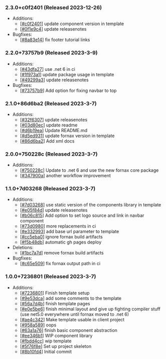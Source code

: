 ### 2.3.0+c0f2401 (Released 2023-12-26)
* Additions:
    * [[#c0f2401](https://github.com/fslaborg/FsLab.Fornax/commit/c0f24010ea0123f953ef36e53c9bce7196e12b19)] update component version in template
    * [[#0f1e9c4](https://github.com/fslaborg/FsLab.Fornax/commit/0f1e9c450bf30afe2d05668e5e3f044be0111b27)] update releasenotes
* Bugfixes:
    * [[#8a83e14](https://github.com/fslaborg/FsLab.Fornax/commit/8a83e14aef4f8ccff875bb63bd7bc49759974887)] fix footer tutorial links

### 2.2.0+73757b9 (Released 2023-3-9)
* Additions:
    * [[#43dfa27](https://github.com/fslaborg/FsLab.Fornax/commit/43dfa27642eef46f0453e908387c7b8859443c1a)] use .net 6 in ci
    * [[#1f973a1](https://github.com/fslaborg/FsLab.Fornax/commit/1f973a17e6528bb66ef245acc6046e1302326f0b)] update package usage in template
    * [[#49299a3](https://github.com/fslaborg/FsLab.Fornax/commit/49299a3b763b46e06c071782cd38a9e79d287df1)] update releasenotes
* Bugfixes:
    * [[#73757b9](https://github.com/fslaborg/FsLab.Fornax/commit/73757b910834de5d93f9b5e48fda76c58827a2ae)] Add option for fixing navbar to top

### 2.1.0+86d6ba2 (Released 2023-3-7)
* Additions:
    * [[#32f6307](https://github.com/fslaborg/FsLab.Fornax/commit/32f63074cf4f40d99b0f217ba640556b247d0895)] update releasenotes
    * [[#03d80ec](https://github.com/fslaborg/FsLab.Fornax/commit/03d80ec3952da9e8116fd27eea45515cb336ec6c)] update readme
    * [[#d6b19ea](https://github.com/fslaborg/FsLab.Fornax/commit/d6b19ea63030551fae8500c9b9b25aa74af90db2)] Update README.md
    * [[#d5ed931](https://github.com/fslaborg/FsLab.Fornax/commit/d5ed9317725a3137466e0322787e6378ce02df1b)] update fornax version in template
    * [[#86d6ba2](https://github.com/fslaborg/FsLab.Fornax/commit/86d6ba2bd4a3cf529d19298cd8faef1957d38f75)] Add xml docs

### 2.0.0+750228c (Released 2023-3-7)
* Additions:
    * [[#750228c](https://github.com/fslaborg/FsLab.Fornax/commit/750228cc57d00ea521d23d6436b00e07c5d5cb04)] Update to .net 6 and use the new fornax core package
    * [[#347900a](https://github.com/fslaborg/FsLab.Fornax/commit/347900ad4031303da8b19a39d625e8ec2c1510dc)] another workflow improvement

### 1.1.0+7d03268 (Released 2023-3-7)
* Additions:
    * [[#7d03268](https://github.com/fslaborg/FsLab.Fornax/commit/7d0326802f49ca265c595b18f6dd973f8258dad8)] use static version of the components library in template
    * [[#e05f84d](https://github.com/fslaborg/FsLab.Fornax/commit/e05f84da2f365557dd272b0365fe98a60f761a4e)] update releasenotes
    * [[#b06c815](https://github.com/fslaborg/FsLab.Fornax/commit/b06c815f27d2d225251a66b6d0f9e8e51dc469b1)] Add option to set logo source and link in navbar component
    * [[#73d0980](https://github.com/fslaborg/FsLab.Fornax/commit/73d098094a5fc357e756686c9138ebe862a64b6c)] more replacements in ci
    * [[#e332993](https://github.com/fslaborg/FsLab.Fornax/commit/e332993262f59096f0b1492bcddebd8a4f3f25be)] add base url parameter to template
    * [[#cc5eba0](https://github.com/fslaborg/FsLab.Fornax/commit/cc5eba0c69f190f6ca08610bf87e82c762145958)] ignore fornax build artifacts
    * [[#f5b48db](https://github.com/fslaborg/FsLab.Fornax/commit/f5b48db23881c941a6ad9aa7d8f9520fd01a79cf)] automatic gh pages deploy
* Deletions:
    * [[#1bc7a7d](https://github.com/fslaborg/FsLab.Fornax/commit/1bc7a7d5bf7e7338801d97a39528202a749d0519)] remove fornax build artifacts
* Bugfixes:
    * [[#c65e509](https://github.com/fslaborg/FsLab.Fornax/commit/c65e509e9b4d190d657105bb6e0e17ad582065ab)] fix fornax output path in ci

### 1.0.0+7236801 (Released 2023-3-7)
* Additions:
    * [[#7236801](https://github.com/fslaborg/FsLab.Fornax/commit/7236801ba8a288b1628f4fd698d3578d72af4d39)] Finish template setup
    * [[#9e53dca](https://github.com/fslaborg/FsLab.Fornax/commit/9e53dcaacf26e9259d2feed1ebafabcc8e7d8bc4)] add some comments to the template
    * [[#56a7d4b](https://github.com/fslaborg/FsLab.Fornax/commit/56a7d4ba323e785ea463c46a7f720decf1d375ff)] finish template pages
    * [[#e0e5be6](https://github.com/fslaborg/FsLab.Fornax/commit/e0e5be6f589e255b8242b9c9e93ce5df529f22e9)] finish minimal layout and give up fighting compiler stuff (use net5.0 everywhere until fornax moved to .net 6)
    * [[#ae4c342](https://github.com/fslaborg/FsLab.Fornax/commit/ae4c342147fe56e25b271b0d82ccc389cb1c34ef)] Make template usable in client project
    * [[#958a589](https://github.com/fslaborg/FsLab.Fornax/commit/958a5894499503c3706e62fe3badfb4928fd0b9f)] oops
    * [[#63a1a76](https://github.com/fslaborg/FsLab.Fornax/commit/63a1a764c7d1484b1e914ee619390a066124497c)] finish basic component abstraction
    * [[#ee346b1](https://github.com/fslaborg/FsLab.Fornax/commit/ee346b14f9aa4fc8faac5adb21e718ce946dd487)] WIP component library
    * [[#fbdd4cc](https://github.com/fslaborg/FsLab.Fornax/commit/fbdd4cca60606bef4f1bce7a9cb4d47212c58b16)] wip template
    * [[#5f76f8e](https://github.com/fslaborg/FsLab.Fornax/commit/5f76f8ee3bf156a782adc560c112fbda7aae5de2)] Set up project skeleton
    * [[#8b10fd4](https://github.com/fslaborg/FsLab.Fornax/commit/8b10fd413a793b3022aa597df6ad0cfd23eb8cf2)] Initial commit

